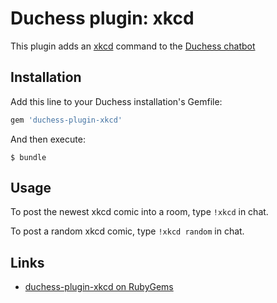 # Duchess plugin: xkcd

This plugin adds an [xkcd](http://xkcd.com) command to the [Duchess chatbot](https://github.com/silentgrowl/duchess)

## Installation

Add this line to your Duchess installation's Gemfile:

```ruby
gem 'duchess-plugin-xkcd'
```

And then execute:

    $ bundle

## Usage

To post the newest xkcd comic into a room, type ```!xkcd``` in chat.

To post a random xkcd comic, type ```!xkcd random``` in chat.

## Links

* [duchess-plugin-xkcd on RubyGems](https://rubygems.org/gems/duchess-plugin-xkcd)
